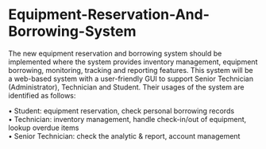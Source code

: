 # Equipment-Reservation-And-Borrowing-System
The new equipment reservation and borrowing system should be implemented where the system provides
inventory management, equipment borrowing, monitoring, tracking and reporting features. This system will
be a web-based system with a user-friendly GUI to support Senior Technician (Administrator), Technician
and Student. Their usages of the system are identified as follows:

• Student: equipment reservation, check personal borrowing records <br />
• Technician: inventory management, handle check-in/out of equipment, lookup overdue items <br />
• Senior Technician: check the analytic & report, account management <br />

